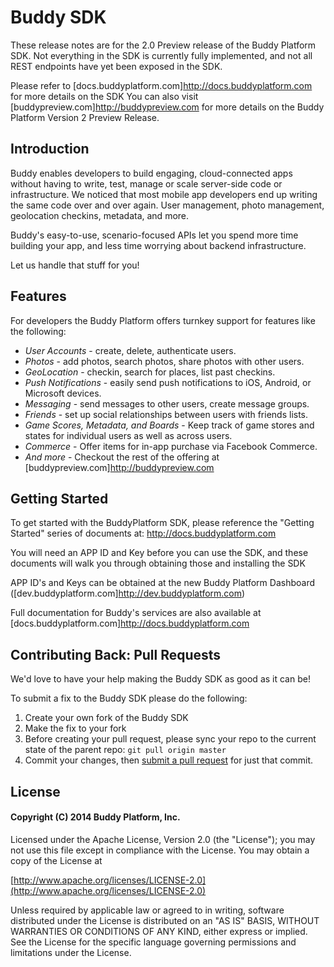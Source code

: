 # Buddy SDK

These release notes are for the 2.0 Preview release of the Buddy Platform SDK.
Not everything in the SDK is currently fully implemented, and not all REST endpoints have yet been exposed in the SDK.

Please refer to [docs.buddyplatform.com]http://docs.buddyplatform.com for more details on the SDK 
You can also visit [buddypreview.com]http://buddypreview.com for more details on the Buddy Platform Version 2 Preview Release.


## Introduction

Buddy enables developers to build engaging, cloud-connected apps without having to write, test, manage or scale server-side code or infrastructure. We noticed that most mobile app developers end up writing the same code over and over again.  User management, photo management, geolocation checkins, metadata, and more.  

Buddy's easy-to-use, scenario-focused APIs let you spend more time building your app, and less time worrying about backend infrastructure.  

Let us handle that stuff for you!

## Features

For developers the Buddy Platform offers turnkey support for features like the following:

* *User Accounts* - create, delete, authenticate users.
* *Photos* - add photos, search photos, share photos with other users.
* *GeoLocation* - checkin, search for places, list past checkins.
* *Push Notifications* - easily send push notifications to iOS, Android, or Microsoft devices.
* *Messaging* - send messages to other users, create message groups.
* *Friends* - set up social relationships between users with friends lists.
* *Game Scores, Metadata, and Boards* - Keep track of game stores and states for individual users as well as across users.
* *Commerce* - Offer items for in-app purchase via Facebook Commerce.
* *And more* - Checkout the rest of the offering at [buddypreview.com]http://buddypreview.com

## Getting Started

To get started with the BuddyPlatform SDK, please reference the "Getting Started" series of documents at: http://docs.buddyplatform.com

You will need an APP ID and Key before you can use the SDK, and these documents will walk you through obtaining those and installing the SDK

APP ID's and Keys can be obtained at the new Buddy Platform Dashboard ([dev.buddyplatform.com]http://dev.buddyplatform.com)

Full documentation for Buddy's services are also available at [docs.buddyplatform.com]http://docs.buddyplatform.com


## Contributing Back: Pull Requests

We'd love to have your help making the Buddy SDK as good as it can be!

To submit a fix to the Buddy SDK please do the following:

1. Create your own fork of the Buddy SDK
2. Make the fix to your fork
3. Before creating your pull request, please sync your repo to the current state of the parent repo: ```git pull origin master```
4. Commit your changes, then [submit a pull request](https://help.github.com/articles/using-pull-requests) for just that commit.


## License

#### Copyright (C) 2014 Buddy Platform, Inc.


Licensed under the Apache License, Version 2.0 (the "License"); you may not
use this file except in compliance with the License. You may obtain a copy of
the License at

  [http://www.apache.org/licenses/LICENSE-2.0](http://www.apache.org/licenses/LICENSE-2.0)

Unless required by applicable law or agreed to in writing, software
distributed under the License is distributed on an "AS IS" BASIS, WITHOUT
WARRANTIES OR CONDITIONS OF ANY KIND, either express or implied. See the
License for the specific language governing permissions and limitations under
the License.


